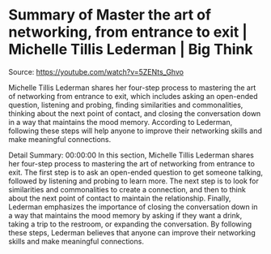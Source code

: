 # Summary of Master the art of networking, from entrance to exit | Michelle Tillis Lederman | Big Think

Source: https://youtube.com/watch?v=5ZENts_Ghvo

Michelle Tillis Lederman shares her four-step process to mastering the art of networking from entrance to exit, which includes asking an open-ended question, listening and probing, finding similarities and commonalities, thinking about the next point of contact, and closing the conversation down in a way that maintains the mood memory. According to Lederman, following these steps will help anyone to improve their networking skills and make meaningful connections.

Detail Summary: 
00:00:00
In this section, Michelle Tillis Lederman shares her four-step process to mastering the art of networking from entrance to exit. The first step is to ask an open-ended question to get someone talking, followed by listening and probing to learn more. The next step is to look for similarities and commonalities to create a connection, and then to think about the next point of contact to maintain the relationship. Finally, Lederman emphasizes the importance of closing the conversation down in a way that maintains the mood memory by asking if they want a drink, taking a trip to the restroom, or expanding the conversation. By following these steps, Lederman believes that anyone can improve their networking skills and make meaningful connections.

